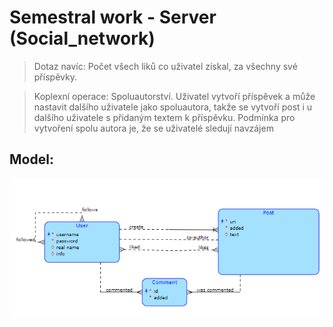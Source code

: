 # Semestral work - Server (Social_network)

> Dotaz navíc: Počet všech liků co uživatel získal, za všechny své příspěvky. 

> Koplexní operace: Spoluautorství. Uživatel vytvoří příspěvek a může nastavit dalšího uživatele jako spoluautora, takže 
> se vytvoří post i u dalšího uživatele s přidaným textem k příspěvku. Podmínka pro vytvoření spolu autora je, že se 
> uživatelé sledují navzájem 

## Model:

<img src="resources_readme/img.png" alt="Model">
